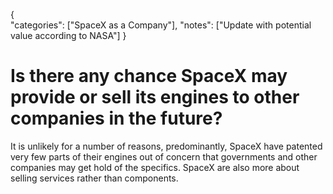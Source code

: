 {    
    "categories": ["SpaceX as a Company"],
    "notes": ["Update with potential value according to NASA"]
}

# Is there any chance SpaceX may provide or sell its engines to other companies in the future?

It is unlikely for a number of reasons, predominantly, SpaceX have patented very few parts of their engines out of concern that governments and other companies may get hold of the specifics. SpaceX are also more about selling services rather than components.
